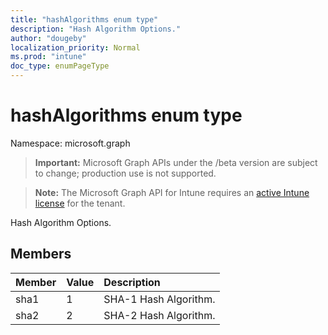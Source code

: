 ```yaml
---
title: "hashAlgorithms enum type"
description: "Hash Algorithm Options."
author: "dougeby"
localization_priority: Normal
ms.prod: "intune"
doc_type: enumPageType
---
```


# hashAlgorithms enum type

Namespace: microsoft.graph

> **Important:** Microsoft Graph APIs under the /beta version are subject to change; production use is not supported.

> **Note:** The Microsoft Graph API for Intune requires an [active Intune license](https://go.microsoft.com/fwlink/?linkid=839381) for the tenant.

Hash Algorithm Options.

## Members
|Member|Value|Description|
|:---|:---|:---|
|sha1|1|SHA-1 Hash Algorithm.|
|sha2|2|SHA-2 Hash Algorithm.|






